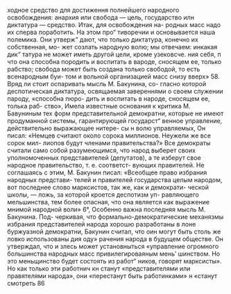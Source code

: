ходное средство для достиження полнейшего народного
освобождения: анархия или свобода — цель, государство
илн диктатура — средство. Итак, для освобождения на-
родных масс надо их сперва поработить. На этом про“
тиворечии и основывается наша полемика. Они утверж“
дают, что только диктатура, конечно их собственная, мо-
жет созлать народную волю; мы отвечаем: инкакая дик“
татура не может иметь другой цели, кроме узековсче.
ния себя, п что она способна породить и воспитать в
вароде, сносящем ее, только рабство; свобода может
быть создана только свободой, то есть всенародным буи-
том и вольной организацией масс снизу вверх» 58.
Вряд ли стоит оспаривать мысль М. Бакунина, со-
гласно которой деспотическая диктатура, освящаемая
завереннями о своем служении пароду, «способна пюро-
дить и воспитать в народе, сносящем ее, толька раб-
ство»,
Имела известные основания к критика М. Бавуниным
тех форм представительной демократни, которые не
имеют продуманной системы, гарантирующей государст“
венное управление, действительно выражающее нитере-
сы н волю управляемых, Он писал: «Немцев считают
около сорока миллионов. Неужели же все сорок мил-
лиопов будут членами правительства?» Все демократы
считали само собой разумеющимся, что народ выберет
своих уполномоченных представителей (депутатов), а те
изберут свое народное правительство, т. е. соответст-
вующих правителей. Не соглашаясь с этим, М. Бакунин
писал: «Всеобщее право избрания народных представи-
телей и правителей государства целым народом, вот
последнее слово марксистов, так же, как и демократи-
ческой школы, — ложь, за которой кроется деспотизм уп-
равляющего мельшинства, тем более опасная, что она
является как выражение мнимой народной воли» 6°,
Особенно важна последняя мысль М. Бакунина. Под-
черкивая, что формально-демократические механязмы
избрания представителей народа хорошю разработаны
в лоне буржуазной демократни, Бакунин считал, что
оин могут быть столь же ловко использованы дия оду»
рачения народа в будущем обществе. Он утверждал, что
и злесь может установныться «управление огромного
большинства народных масс привилегироваяным мень’
шинством. Но это меньщинство будет состоять из работ“
ников, говорят марксисты». Но как только эти работнич
кн станут «представителями или правятелями народа»,
они «перестанут быть работинками» н «станут смотреть
86
